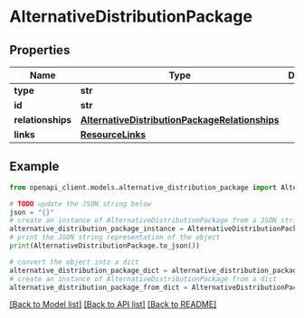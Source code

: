 # AlternativeDistributionPackage


## Properties

Name | Type | Description | Notes
------------ | ------------- | ------------- | -------------
**type** | **str** |  | 
**id** | **str** |  | 
**relationships** | [**AlternativeDistributionPackageRelationships**](AlternativeDistributionPackageRelationships.md) |  | [optional] 
**links** | [**ResourceLinks**](ResourceLinks.md) |  | [optional] 

## Example

```python
from openapi_client.models.alternative_distribution_package import AlternativeDistributionPackage

# TODO update the JSON string below
json = "{}"
# create an instance of AlternativeDistributionPackage from a JSON string
alternative_distribution_package_instance = AlternativeDistributionPackage.from_json(json)
# print the JSON string representation of the object
print(AlternativeDistributionPackage.to_json())

# convert the object into a dict
alternative_distribution_package_dict = alternative_distribution_package_instance.to_dict()
# create an instance of AlternativeDistributionPackage from a dict
alternative_distribution_package_from_dict = AlternativeDistributionPackage.from_dict(alternative_distribution_package_dict)
```
[[Back to Model list]](../README.md#documentation-for-models) [[Back to API list]](../README.md#documentation-for-api-endpoints) [[Back to README]](../README.md)


